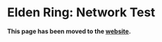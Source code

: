 # Elden Ring: Network Test

**This page has been moved to the [website](https://illusion0001.github.io/patch).**

<!--


[Installation Guide](https://illusion0001.github.io/install-instructions/)

## Patch Preview

Patch applied: Resolution Patch (Neo) + 30 FPS Fix

![](https://drive.google.com/uc?id=1G6ZJEM6eO4SUPGsd5y17HFBsl3LNS1Ox)

## Framerate Patch

### 60 FPS Unlock (For Base)

<details>
<summary>Code (Click to Expand)</summary>

```
# Flipmode
0x1BF6627 95

# VFR
0x1BF6795 48 E9 5B 00 00 00
```

</details>

### 30 FPS Fix (Proper Frame Pacing)

Locks FPS to 30 with Proper Frame Pacing.

Author: [illusion](https://twitter.com/illusion0002)

In file `eboot.bin`

<details>
<summary>Code (Click to Expand)</summary>

```
# Flipmode (Base Only)
0x1BF6627 95

# Call
0x2D42FF0 E8 0F D5 39 00
# Main code
0x30E0503 00 BF 00 01 11 4E BE 01 00 00 00 E8 ED F8 D8 FF C3
```

</details>

## Resolution Patch

Author: [illusion](https://twitter.com/illusion0002)

In file `eboot.bin`

<details>
<summary>Code (Click to Expand)</summary>

```
# Base
0x3C68B8C 00 05 00 00 D0 02 00 00

# Neo
0x1BE505F 80 07 00 00
0x1BE5069 38 04 00 00
```

</details>

## Bypass Network Check

Author: [Whitehawkx](https://twitter.com/Whitehawkx)

In file `eboot.bin`

<details>
<summary>Code (Click to Expand)</summary>

```
0x015724A0 E9 00 01
```

</details>

## Disable Fog Wall

Author: Pav

In file `eboot.bin`

<details>
<summary>Code (Click to Expand)</summary>

```
0x013BBC33 90 90 90 90 90
```

</details>

## Enable video recording and screenshots

Re-enables built-in video recording and screenshots (share button)

Author: [Whitehawkx](https://twitter.com/Whitehawkx)

In file `eboot.bin`

<details>
<summary>Code (Click to Expand)</summary>

```
0x01BFF799 00
```

</details>
